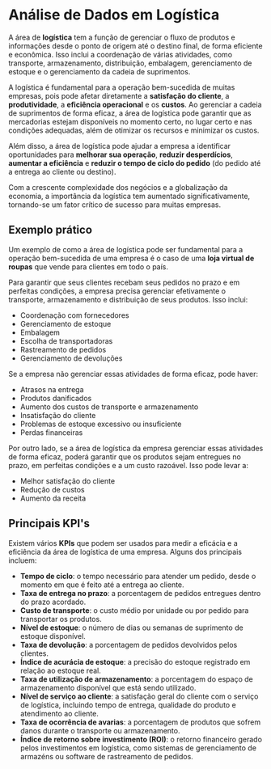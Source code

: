 # Análise de Dados em Logística

A área de **logística** tem a função de gerenciar o fluxo de produtos e informações desde o ponto de origem até o destino final, de forma eficiente e econômica. Isso inclui a coordenação de várias atividades, como transporte, armazenamento, distribuição, embalagem, gerenciamento de estoque e o gerenciamento da cadeia de suprimentos.

A logística é fundamental para a operação bem-sucedida de muitas empresas, pois pode afetar diretamente a **satisfação do cliente**, a **produtividade**, a **eficiência operacional** e os **custos**. Ao gerenciar a cadeia de suprimentos de forma eficaz, a área de logística pode garantir que as mercadorias estejam disponíveis no momento certo, no lugar certo e nas condições adequadas, além de otimizar os recursos e minimizar os custos.

Além disso, a área de logística pode ajudar a empresa a identificar oportunidades para **melhorar sua operação**, **reduzir desperdícios**, **aumentar a eficiência** e **reduzir o tempo de ciclo do pedido** (do pedido até a entrega ao cliente ou destino).

Com a crescente complexidade dos negócios e a globalização da economia, a importância da logística tem aumentado significativamente, tornando-se um fator crítico de sucesso para muitas empresas.

## Exemplo prático

Um exemplo de como a área de logística pode ser fundamental para a operação bem-sucedida de uma empresa é o caso de uma **loja virtual de roupas** que vende para clientes em todo o país.

Para garantir que seus clientes recebam seus pedidos no prazo e em perfeitas condições, a empresa precisa gerenciar efetivamente o transporte, armazenamento e distribuição de seus produtos. Isso inclui:

- Coordenação com fornecedores  
- Gerenciamento de estoque  
- Embalagem  
- Escolha de transportadoras  
- Rastreamento de pedidos  
- Gerenciamento de devoluções  

Se a empresa não gerenciar essas atividades de forma eficaz, pode haver:

- Atrasos na entrega  
- Produtos danificados  
- Aumento dos custos de transporte e armazenamento  
- Insatisfação do cliente  
- Problemas de estoque excessivo ou insuficiente  
- Perdas financeiras  

Por outro lado, se a área de logística da empresa gerenciar essas atividades de forma eficaz, poderá garantir que os produtos sejam entregues no prazo, em perfeitas condições e a um custo razoável. Isso pode levar a:

- Melhor satisfação do cliente  
- Redução de custos  
- Aumento da receita  

## Principais KPI's

Existem vários **KPIs** que podem ser usados para medir a eficácia e a eficiência da área de logística de uma empresa. Alguns dos principais incluem:

- **Tempo de ciclo**: o tempo necessário para atender um pedido, desde o momento em que é feito até a entrega ao cliente.  
- **Taxa de entrega no prazo**: a porcentagem de pedidos entregues dentro do prazo acordado.  
- **Custo de transporte**: o custo médio por unidade ou por pedido para transportar os produtos.  
- **Nível de estoque**: o número de dias ou semanas de suprimento de estoque disponível.  
- **Taxa de devolução**: a porcentagem de pedidos devolvidos pelos clientes.  
- **Índice de acurácia de estoque**: a precisão do estoque registrado em relação ao estoque real.  
- **Taxa de utilização de armazenamento**: a porcentagem do espaço de armazenamento disponível que está sendo utilizado.  
- **Nível de serviço ao cliente**: a satisfação geral do cliente com o serviço de logística, incluindo tempo de entrega, qualidade do produto e atendimento ao cliente.  
- **Taxa de ocorrência de avarias**: a porcentagem de produtos que sofrem danos durante o transporte ou armazenamento.  
- **Índice de retorno sobre investimento (ROI)**: o retorno financeiro gerado pelos investimentos em logística, como sistemas de gerenciamento de armazéns ou software de rastreamento de pedidos.
